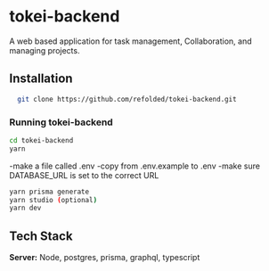 # tokei-backend

A web based application for task management, Collaboration, and managing projects.

## Installation

```bash
  git clone https://github.com/refolded/tokei-backend.git
```

### Running tokei-backend

```bash
cd tokei-backend
yarn
```

-make a file called .env
-copy from .env.example to .env
-make sure DATABASE_URL is set to the correct URL 

```bash
yarn prisma generate
yarn studio (optional)
yarn dev
```

## Tech Stack

**Server:** Node, postgres, prisma, graphql, typescript
